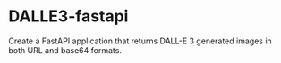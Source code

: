 # DALLE3-fastapi
Create a FastAPI application that returns DALL-E 3 generated images in both URL and base64 formats.
